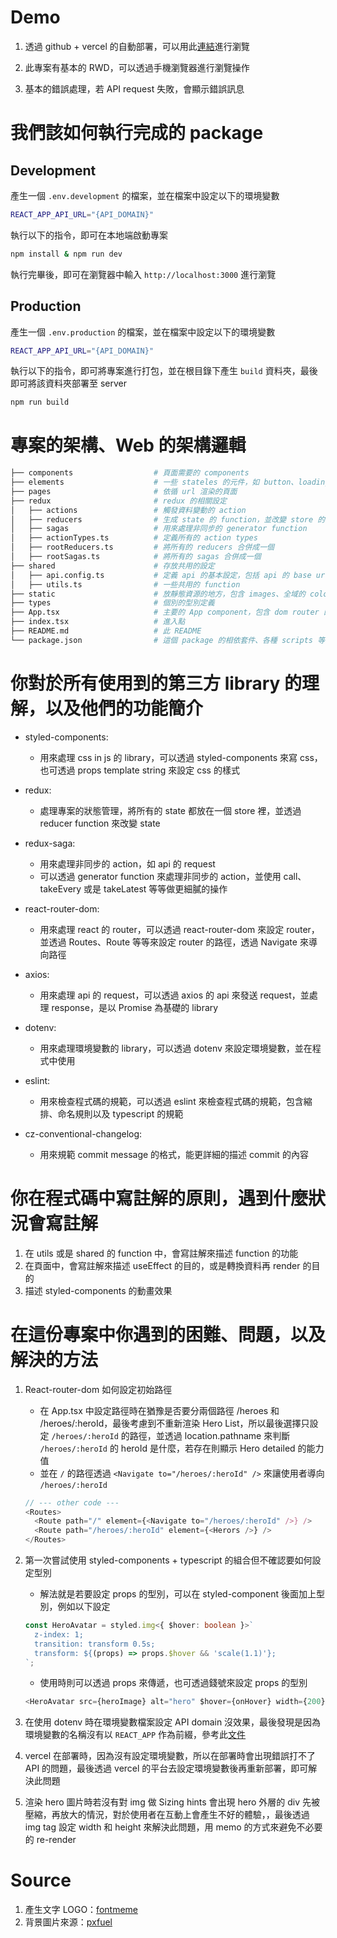 # Demo

1. 透過 github + vercel 的自動部署，可以用此[連結](https://heros-app-pink.vercel.app/heroes)進行瀏覽

2. 此專案有基本的 RWD，可以透過手機瀏覽器進行瀏覽操作

3. 基本的錯誤處理，若 API request 失敗，會顯示錯誤訊息

# 我們該如何執行完成的 package

## Development

產生一個 `.env.development` 的檔案，並在檔案中設定以下的環境變數

```bash
REACT_APP_API_URL="{API_DOMAIN}"
```

執行以下的指令，即可在本地端啟動專案

```bash
npm install & npm run dev
```

執行完畢後，即可在瀏覽器中輸入 `http://localhost:3000` 進行瀏覽

## Production

產生一個 `.env.production` 的檔案，並在檔案中設定以下的環境變數

```bash
REACT_APP_API_URL="{API_DOMAIN}"
```

執行以下的指令，即可將專案進行打包，並在根目錄下產生 `build` 資料夾，最後即可將該資料夾部署至 server

```bash
npm run build
```

# 專案的架構、Web 的架構邏輯

```bash
├── components                  # 頁面需要的 components
├── elements                    # 一些 stateles 的元件，如 button、loading 等等
├── pages                       # 依循 url 渲染的頁面
├── redux                       # redux 的相關設定
│   ├── actions                 # 觸發資料變動的 action
│   ├── reducers                # 生成 state 的 function，並改變 store 的 state
│   ├── sagas                   # 用來處理非同步的 generator function
│   ├── actionTypes.ts          # 定義所有的 action types
│   ├── rootReducers.ts         # 將所有的 reducers 合併成一個
│   ├── rootSagas.ts            # 將所有的 sagas 合併成一個
├── shared                      # 存放共用的設定
│   ├── api.config.ts           # 定義 api 的基本設定，包括 api 的 base url
│   ├── utils.ts                # 一些共用的 function
├── static                      # 放靜態資源的地方，包含 images、全域的 color 以及 RWD 的 media query
├── types                       # 個別的型別定義
├── App.tsx                     # 主要的 App component，包含 dom router 的設定
├── index.tsx                   # 進入點
├── README.md                   # 此 README
└── package.json                # 這個 package 的相依套件、各種 scripts 等等
```

# 你對於所有使用到的第三方 library 的理解，以及他們的功能簡介

- styled-components:

  - 用來處理 css in js 的 library，可以透過 styled-components 來寫 css，也可透過 props template string 來設定 css 的樣式

- redux:

  - 處理專案的狀態管理，將所有的 state 都放在一個 store 裡，並透過 reducer function 來改變 state

- redux-saga:

  - 用來處理非同步的 action，如 api 的 request
  - 可以透過 generator function 來處理非同步的 action，並使用 call、takeEvery 或是 takeLatest 等等做更細膩的操作

- react-router-dom:

  - 用來處理 react 的 router，可以透過 react-router-dom 來設定 router，並透過 Routes、Route 等等來設定 router 的路徑，透過 Navigate 來導向路徑

- axios:

  - 用來處理 api 的 request，可以透過 axios 的 api 來發送 request，並處理 response，是以 Promise 為基礎的 library

- dotenv:

  - 用來處理環境變數的 library，可以透過 dotenv 來設定環境變數，並在程式中使用

- eslint:

  - 用來檢查程式碼的規範，可以透過 eslint 來檢查程式碼的規範，包含縮排、命名規則以及 typescript 的規範

- cz-conventional-changelog:
  - 用來規範 commit message 的格式，能更詳細的描述 commit 的內容

# 你在程式碼中寫註解的原則，遇到什麼狀況會寫註解

1. 在 utils 或是 shared 的 function 中，會寫註解來描述 function 的功能
2. 在頁面中，會寫註解來描述 useEffect 的目的，或是轉換資料再 render 的目的
3. 描述 styled-components 的動畫效果

# 在這份專案中你遇到的困難、問題，以及解決的方法

1. React-router-dom 如何設定初始路徑

   - 在 App.tsx 中設定路徑時在猶豫是否要分兩個路徑 /heroes 和 /heroes/:heroId，最後考慮到不重新渲染 Hero List，所以最後選擇只設定 `/heroes/:heroId` 的路徑，並透過 location.pathname 來判斷 `/heroes/:heroId` 的 heroId 是什麼，若存在則顯示 Hero detailed 的能力值
   - 並在 `/` 的路徑透過 `<Navigate to="/heroes/:heroId" />` 來讓使用者導向 `/heroes/:heroId`

   ```typescript
   // --- other code ---
   <Routes>
     <Route path="/" element={<Navigate to="/heroes/:heroId" />} />
     <Route path="/heroes/:heroId" element={<Herors />} />
   </Routes>
   ```

2. 第一次嘗試使用 styled-components + typescript 的組合但不確認要如何設定型別

   - 解法就是若要設定 props 的型別，可以在 styled-component 後面加上型別，例如以下設定

   ```typescript
   const HeroAvatar = styled.img<{ $hover: boolean }>`
     z-index: 1;
     transition: transform 0.5s;
     transform: ${(props) => props.$hover && 'scale(1.1)'};
   `;
   ```

   - 使用時則可以透過 props 來傳遞，也可透過錢號來設定 props 的型別

   ```typescript
   <HeroAvatar src={heroImage} alt="hero" $hover={onHover} width={200} height={200} loading="lazy" />
   ```

3. 在使用 dotenv 時在環境變數檔案設定 API domain 沒效果，最後發現是因為環境變數的名稱沒有以 `REACT_APP` 作為前綴，參考此[文件](https://pjchender.dev/react-bootcamp/docs/bootcamp/week4/create-react-app-setting/)

4. vercel 在部署時，因為沒有設定環境變數，所以在部署時會出現錯誤打不了 API 的問題，最後透過 vercel 的平台去設定環境變數後再重新部署，即可解決此問題

5. 渲染 hero 圖片時若沒有對 img 做 Sizing hints 會出現 hero 外層的 div 先被壓縮，再放大的情況，對於使用者在互動上會產生不好的體驗，，最後透過 img tag 設定 width 和 height 來解決此問題，用 memo 的方式來避免不必要的 re-render

# Source

1. 產生文字 LOGO：[fontmeme](https://fontmeme.com/netflix-font/#textstyle)
2. 背景圖片來源：[pxfuel](https://www.pxfuel.com/en/desktop-wallpaper-hserp)
